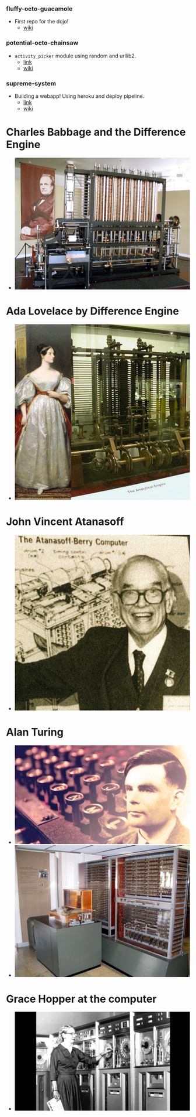 ### fluffy-octo-guacamole
* First repo for the dojo!
  * [ wiki ](../../../fluffy-octo-guacamole/wiki)

### potential-octo-chainsaw
* `activity_picker` module using random and urllib2.
  * [ link ](https://github.com/bellcodo/potential-octo-chainsaw)
  * [ wiki ](https://github.com/bellcodo/potential-octo-chainsaw/wiki)

### supreme-system
* Building a webapp! Using heroku and deploy pipeline.
  * [ link ](https://github.com/bellcodo/supreme-system)
  * [ wiki ](https://github.com/bellcodo/supreme-system/wiki)



# Charles Babbage and the Difference Engine
* ![Image of Charles Babbage on banner](https://raw.githubusercontent.com/bellcodo/fluffy-octo-guacamole/master/resources/images/15547212342_8b3b64336b_b.jpg)

# Ada Lovelace by Difference Engine
* ![Image of Ada Lovelace by Difference Engine](https://raw.githubusercontent.com/bellcodo/fluffy-octo-guacamole/master/resources/images/software-ada-lovelace-and-a-trial-model-of-a-part-of-charles-babbages-analytical-engine.jpg)

# John Vincent Atanasoff
* ![Image of John Vincent Atanasoff in the news](https://raw.githubusercontent.com/bellcodo/fluffy-octo-guacamole/master/resources/images/MTI2NzY4NDY0NzgxMTY2NjAy.jpg)

# Alan Turing
* ![Image of Alan Turing](https://raw.githubusercontent.com/bellcodo/fluffy-octo-guacamole/master/resources/images/p00v2b0b.jpg)
* ![Image of Alan Turing computer](https://raw.githubusercontent.com/bellcodo/fluffy-octo-guacamole/master/resources/images/Z3_Deutsches_Museum.JPG)

# Grace Hopper at the computer
* ![Image of Grace Hopper at the computer](https://raw.githubusercontent.com/bellcodo/fluffy-octo-guacamole/master/resources/images/maxresdefault.jpg)


